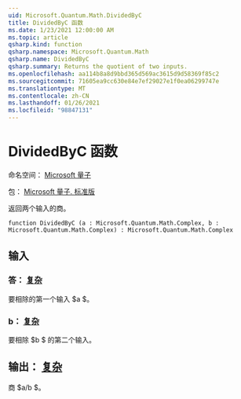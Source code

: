 ```yaml
---
uid: Microsoft.Quantum.Math.DividedByC
title: DividedByC 函数
ms.date: 1/23/2021 12:00:00 AM
ms.topic: article
qsharp.kind: function
qsharp.namespace: Microsoft.Quantum.Math
qsharp.name: DividedByC
qsharp.summary: Returns the quotient of two inputs.
ms.openlocfilehash: aa114b8a8d9bbd365d569ac3615d9d58369f85c2
ms.sourcegitcommit: 71605ea9cc630e84e7ef29027e1f0ea06299747e
ms.translationtype: MT
ms.contentlocale: zh-CN
ms.lasthandoff: 01/26/2021
ms.locfileid: "98847131"
---
```

# <a name="dividedbyc-function"></a>DividedByC 函数

命名空间： [Microsoft 量子](xref:Microsoft.Quantum.Math)

包： [Microsoft 量子. 标准版](https://nuget.org/packages/Microsoft.Quantum.Standard)


返回两个输入的商。

```qsharp
function DividedByC (a : Microsoft.Quantum.Math.Complex, b : Microsoft.Quantum.Math.Complex) : Microsoft.Quantum.Math.Complex
```


## <a name="input"></a>输入

### <a name="a--complex"></a>答： [复杂](xref:Microsoft.Quantum.Math.Complex)

要相除的第一个输入 $a $。


### <a name="b--complex"></a>b： [复杂](xref:Microsoft.Quantum.Math.Complex)

要相除 $b $ 的第二个输入。



## <a name="output--complex"></a>输出： [复杂](xref:Microsoft.Quantum.Math.Complex)

商 $a/b $。
